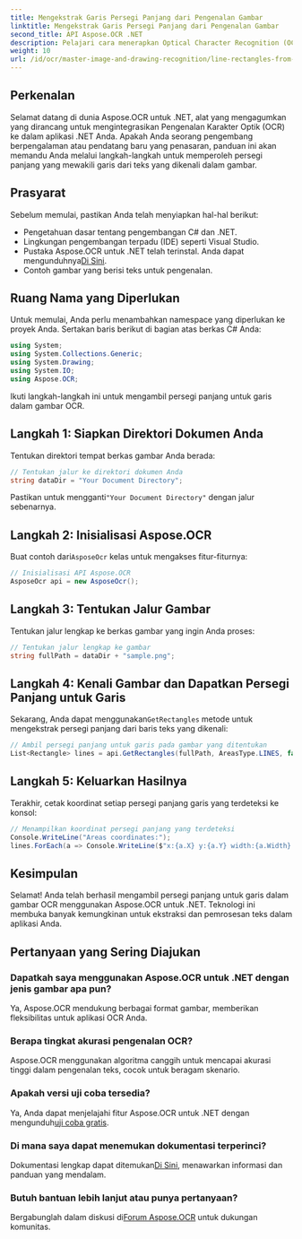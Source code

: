 ```yaml
---
title: Mengekstrak Garis Persegi Panjang dari Pengenalan Gambar
linktitle: Mengekstrak Garis Persegi Panjang dari Pengenalan Gambar
second_title: API Aspose.OCR .NET
description: Pelajari cara menerapkan Optical Character Recognition (OCR) di aplikasi .NET Anda menggunakan Aspose.OCR. Panduan komprehensif ini memandu Anda melalui proses mengekstraksi persegi panjang untuk garis yang dikenali.
weight: 10
url: /id/ocr/master-image-and-drawing-recognition/line-rectangles-from-images-recognition/
---
```

## Perkenalan

Selamat datang di dunia Aspose.OCR untuk .NET, alat yang mengagumkan yang dirancang untuk mengintegrasikan Pengenalan Karakter Optik (OCR) ke dalam aplikasi .NET Anda. Apakah Anda seorang pengembang berpengalaman atau pendatang baru yang penasaran, panduan ini akan memandu Anda melalui langkah-langkah untuk memperoleh persegi panjang yang mewakili garis dari teks yang dikenali dalam gambar.

## Prasyarat

Sebelum memulai, pastikan Anda telah menyiapkan hal-hal berikut:

- Pengetahuan dasar tentang pengembangan C# dan .NET.
- Lingkungan pengembangan terpadu (IDE) seperti Visual Studio.
-  Pustaka Aspose.OCR untuk .NET telah terinstal. Anda dapat mengunduhnya[Di Sini](https://releases.aspose.com/ocr/net/).
- Contoh gambar yang berisi teks untuk pengenalan.

## Ruang Nama yang Diperlukan

Untuk memulai, Anda perlu menambahkan namespace yang diperlukan ke proyek Anda. Sertakan baris berikut di bagian atas berkas C# Anda:

```csharp
using System;
using System.Collections.Generic;
using System.Drawing;
using System.IO;
using Aspose.OCR;
```

Ikuti langkah-langkah ini untuk mengambil persegi panjang untuk garis dalam gambar OCR.

## Langkah 1: Siapkan Direktori Dokumen Anda

Tentukan direktori tempat berkas gambar Anda berada:

```csharp
// Tentukan jalur ke direktori dokumen Anda
string dataDir = "Your Document Directory";
```

 Pastikan untuk mengganti`"Your Document Directory"` dengan jalur sebenarnya.

## Langkah 2: Inisialisasi Aspose.OCR

 Buat contoh dari`AsposeOcr` kelas untuk mengakses fitur-fiturnya:

```csharp
// Inisialisasi API Aspose.OCR
AsposeOcr api = new AsposeOcr();
```

## Langkah 3: Tentukan Jalur Gambar

Tentukan jalur lengkap ke berkas gambar yang ingin Anda proses:

```csharp
// Tentukan jalur lengkap ke gambar
string fullPath = dataDir + "sample.png";
```

## Langkah 4: Kenali Gambar dan Dapatkan Persegi Panjang untuk Garis

 Sekarang, Anda dapat menggunakan`GetRectangles` metode untuk mengekstrak persegi panjang dari baris teks yang dikenali:

```csharp
// Ambil persegi panjang untuk garis pada gambar yang ditentukan
List<Rectangle> lines = api.GetRectangles(fullPath, AreasType.LINES, false);
```

## Langkah 5: Keluarkan Hasilnya

Terakhir, cetak koordinat setiap persegi panjang garis yang terdeteksi ke konsol:

```csharp
// Menampilkan koordinat persegi panjang yang terdeteksi
Console.WriteLine("Areas coordinates:");
lines.ForEach(a => Console.WriteLine($"x:{a.X} y:{a.Y} width:{a.Width} height:{a.Height}"));
```

## Kesimpulan

Selamat! Anda telah berhasil mengambil persegi panjang untuk garis dalam gambar OCR menggunakan Aspose.OCR untuk .NET. Teknologi ini membuka banyak kemungkinan untuk ekstraksi dan pemrosesan teks dalam aplikasi Anda.

## Pertanyaan yang Sering Diajukan

### Dapatkah saya menggunakan Aspose.OCR untuk .NET dengan jenis gambar apa pun?

Ya, Aspose.OCR mendukung berbagai format gambar, memberikan fleksibilitas untuk aplikasi OCR Anda.

### Berapa tingkat akurasi pengenalan OCR?

Aspose.OCR menggunakan algoritma canggih untuk mencapai akurasi tinggi dalam pengenalan teks, cocok untuk beragam skenario.

### Apakah versi uji coba tersedia?

 Ya, Anda dapat menjelajahi fitur Aspose.OCR untuk .NET dengan mengunduh[uji coba gratis](https://releases.aspose.com/).

### Di mana saya dapat menemukan dokumentasi terperinci?

 Dokumentasi lengkap dapat ditemukan[Di Sini](https://reference.aspose.com/ocr/net/), menawarkan informasi dan panduan yang mendalam.

### Butuh bantuan lebih lanjut atau punya pertanyaan?

 Bergabunglah dalam diskusi di[Forum Aspose.OCR](https://forum.aspose.com/c/ocr/16) untuk dukungan komunitas.
